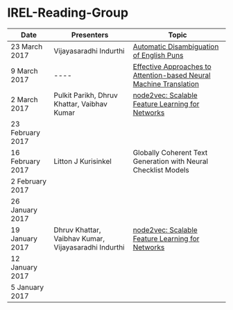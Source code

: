 # IREL-Reading-Group

|Date|Presenters|Topic   | 
|---|---|---| 
|23 March 2017|Vijayasaradhi Indurthi |[Automatic Disambiguation of English Puns](./Automatic%20Disambiguation%20of%20Puns)| 
|9 March 2017|----|[Effective Approaches to Attention-based Neural Machine Translation](./Effective_Approaches_to_Attention_based_Neural_Machine_Translation) | 
|2 March 2017|Pulkit Parikh, Dhruv Khattar, Vaibhav Kumar|[node2vec: Scalable Feature Learning for Networks](./Beyond%20Ranking:%20Optimizing%20Whole-Page%20Presentation)| 
|23 February 2017|   |   | 
|16 February 2017|Litton J Kurisinkel|Globally Coherent Text Generation with Neural Checklist Models| 
|2 February 2017|   |   | 
|26 January 2017|   |   | 
|19 January 2017|Dhruv Khattar, Vaibhav Kumar, Vijayasaradhi Indurthi|[node2vec: Scalable Feature Learning for Networks](./node2vec:%20Scalable%20Feature%20Learning%20for%20Networks)| 
|12 January 2017|   |   | 
|5 January 2017|   |   | 
